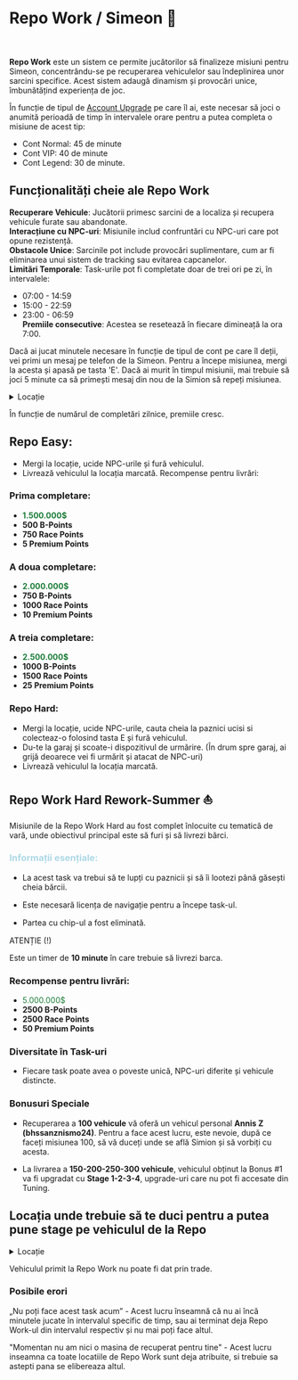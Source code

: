 # Repo Work / Simeon 🚙
<br><br>
<strong>Repo Work</strong> este un sistem ce permite jucătorilor să finalizeze misiuni pentru Simeon, concentrându-se pe recuperarea vehiculelor sau îndeplinirea unor sarcini specifice. Acest sistem adaugă dinamism și provocări unice, îmbunătățind experiența de joc.

În funcție de tipul de <a href="#" class="custom-link" onclick="loadContent('content/General/aupgrades.md')">Account Upgrade</a> pe care îl ai, este necesar să joci o anumită perioadă de timp în intervalele orare pentru a putea completa o misiune de acest tip:

- Cont Normal: 45 de minute
- Cont VIP: 40 de minute
- Cont Legend: 30 de minute. 

## Funcționalități cheie ale Repo Work
**Recuperare Vehicule**: Jucătorii primesc sarcini de a localiza și recupera vehicule furate sau abandonate.  
**Interacțiune cu NPC-uri**: Misiunile includ confruntări cu NPC-uri care pot opune rezistență.  
**Obstacole Unice**: Sarcinile pot include provocări suplimentare, cum ar fi eliminarea unui sistem de tracking sau evitarea capcanelor.  
**Limitări Temporale**: Task-urile pot fi completate doar de trei ori pe zi, în intervalele:  
- 07:00 - 14:59  
- 15:00 - 22:59  
- 23:00 - 06:59  
**Premiile consecutive**: Acestea se resetează în fiecare dimineață la ora 7:00.

Dacă ai jucat minutele necesare în funcție de tipul de cont pe care îl deții, vei primi un mesaj pe telefon de la Simeon.
Pentru a începe misiunea, mergi la acesta și apasă pe tasta 'E'.
Dacă ai murit în timpul misiunii, mai trebuie să joci 5 minute ca să primești mesaj din nou de la Simion să repeți misiunea.

<details class="details custom-block">
<summary>Locație</summary>
<img src="https://i.imgur.com/cplaLLP.png" alt="">
<img src="https://i.imgur.com/AKlxW3Z.png" alt="">
</details>

În funcție de numărul de completări zilnice, premiile cresc.

## Repo Easy:
- Mergi la locație, ucide NPC-urile și fură vehiculul.
- Livrează vehiculul la locația marcată.
Recompense pentru livrări:

<h3>Prima completare:</h3>
<ul>
    <li><span style="color:#1B7C38;"><strong>1.500.000$</strong></span></li>
    <li><strong>500 B-Points</strong></li>
    <li><strong>750 Race Points</strong></li>
    <li><strong>5 Premium Points</strong></li>
</ul>

<h3>A doua completare:</h3>
<ul>
    <li><span style="color:#1B7C38;"><strong>2.000.000$</strong></span></li>
    <li><strong>750 B-Points</strong></li>
    <li><strong>1000 Race Points</strong></li>
    <li><strong>10 Premium Points</strong></li>
</ul>

<h3>A treia completare:</h3>
<ul>
    <li><span style="color:#1B7C38;"><strong>2.500.000$</strong></span></li>
    <li><strong>1000 B-Points</strong></li>
    <li><strong>1500 Race Points</strong></li>
    <li><strong>25 Premium Points</strong></li>
</ul>

### Repo Hard:
- Mergi la locație, ucide NPC-urile, cauta cheia la paznici ucisi si colecteaz-o folosind tasta E și fură vehiculul.
- Du-te la garaj și scoate-i dispozitivul de urmărire. (În drum spre garaj, ai grijă deoarece vei fi urmărit și atacat de NPC-uri)
- Livrează vehiculul la locația marcată.

<h2>Repo Work Hard Rework-Summer ⛵</h2>

<p>Misiunile de la Repo Work Hard au fost complet înlocuite cu tematică de vară, unde obiectivul principal este să furi și să livrezi bărci.</p>

<h3 style="color: lightblue;">Informații esențiale:</h3>
<ul>
  <li style="margin-bottom: 15px;">La acest task va trebui să te lupți cu paznicii și să îi lootezi până găsești cheia bărcii.</li>
  <li style="margin-bottom: 15px;">Este necesară licența de navigație pentru a începe task-ul.</li>
  <li style="margin-bottom: 15px;">Partea cu chip-ul a fost eliminată.</li>
</ul>
<div class="danger-container">
  <p class="title">ATENȚIE (!)</p>
  <p class="description">Este un timer de <strong>10 minute</strong> în care trebuie să livrezi barca.</p>
</div>
<h3>Recompense pentru livrări:</h3>
<ul>
    <li><span style="color:#1B7C38;">5.000.000$</span></li>
    <li><strong>2500 B-Points</strong></li>
    <li><strong>2500 Race Points</strong></li>
    <li><strong>50 Premium Points</strong></li>
</ul>

### Diversitate în Task-uri

- Fiecare task poate avea o poveste unică, NPC-uri diferite și vehicule distincte.

### Bonusuri Speciale

- Recuperarea a **100 vehicule** vă oferă un vehicul personal **Annis Z (bhssanznismo24)**.
Pentru a face acest lucru, este nevoie, după ce faceți misiunea 100, să vă duceți unde se află Simion și să vorbiți cu acesta.

- La livrarea a **150-200-250-300 vehicule**, vehiculul obținut la Bonus #1 va fi upgradat cu **Stage 1-2-3-4**, upgrade-uri care nu pot fi accesate din Tuning.
## Locația unde trebuie să te duci pentru a putea pune stage pe vehiculul de la Repo

<details class="details custom-block">
    <summary>Locație</summary>
    <p><img src="https://i.imgur.com/A7pfHaf.png"></p>
    <p><img src="https://i.imgur.com/ODBwmdb.png"></p>
</details>

<div class ="danger-container">
<p>Vehiculul primit la Repo Work nu poate fi dat prin trade.</p>
</div>

### Posibile erori
<div class ="danger-container">
<p>„Nu poți face acest task acum” - Acest lucru înseamnă că nu ai încă minutele jucate în intervalul specific de timp, sau ai terminat deja Repo Work-ul din intervalul respectiv și nu mai poți face altul.</p>
<p>"Momentan nu am nici o masina de recuperat pentru tine" - Acest lucru inseamna ca toate locatiile de Repo Work sunt deja atribuite, si trebuie sa astepti pana se elibereaza altul.</p>
</div>
